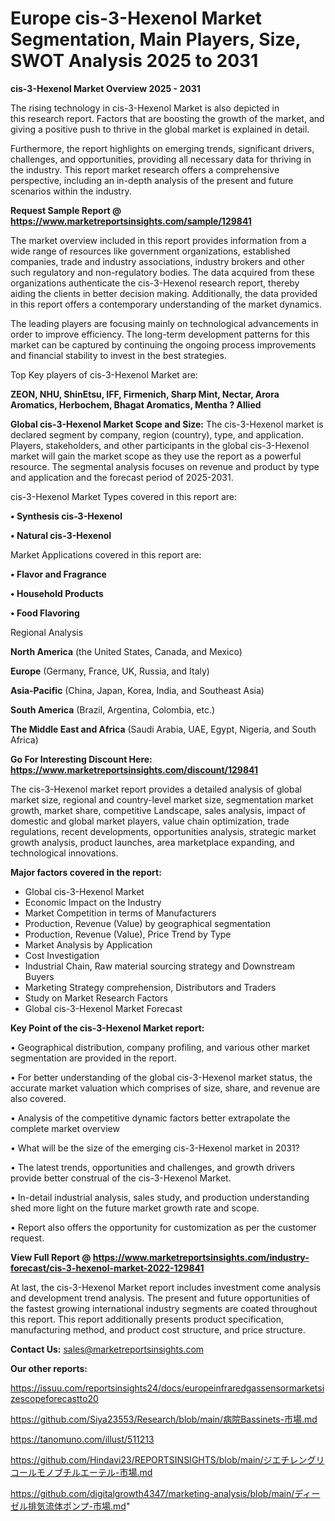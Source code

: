 # Europe cis-3-Hexenol Market Segmentation, Main Players, Size, SWOT Analysis 2025 to 2031

<Strong> cis-3-Hexenol Market Overview 2025 - 2031</strong>

The rising technology in cis-3-Hexenol Market is also depicted in this research report. Factors that are boosting the growth of the market, and giving a positive push to thrive in the global market is explained in detail.

Furthermore, the report highlights on emerging trends, significant drivers, challenges, and opportunities, providing all necessary data for thriving in the industry. This report market research offers a comprehensive perspective, including an in-depth analysis of the present and future scenarios within the industry.

<strong>Request Sample Report @ <a href=https://www.marketreportsinsights.com/sample/129841>https://www.marketreportsinsights.com/sample/129841</a></strong>

The market overview included in this report provides information from a wide range of resources like government organizations, established companies, trade and industry associations, industry brokers and other such regulatory and non-regulatory bodies. The data acquired from these organizations authenticate the cis-3-Hexenol research report, thereby aiding the clients in better decision making. Additionally, the data provided in this report offers a contemporary understanding of the market dynamics.

The leading players are focusing mainly on technological advancements in order to improve efficiency. The long-term development patterns for this market can be captured by continuing the ongoing process improvements and financial stability to invest in the best strategies.

Top Key players of cis-3-Hexenol Market are:

<strong>ZEON, NHU, ShinEtsu, IFF, Firmenich, Sharp Mint, Nectar, Arora Aromatics, Herbochem, Bhagat Aromatics, Mentha ? Allied</strong>

<strong><b>Global cis-3-Hexenol Market Scope and Size:</b></strong>
The cis-3-Hexenol market is declared segment by company, region (country), type, and application. Players, stakeholders, and other participants in the global cis-3-Hexenol market will gain the market scope as they use the report as a powerful resource. The segmental analysis focuses on revenue and product by type and application and the forecast period of 2025-2031.

cis-3-Hexenol Market Types covered in this report are:

<strong>• Synthesis cis-3-Hexenol

• Natural cis-3-Hexenol</strong>

Market Applications covered in this report are:

<strong>• Flavor and Fragrance

• Household Products

• Food Flavoring</strong> 

Regional Analysis

<strong>North America</strong> (the United States, Canada, and Mexico)

<strong>Europe</strong> (Germany, France, UK, Russia, and Italy)

<strong>Asia-Pacific</strong> (China, Japan, Korea, India, and Southeast Asia)

<strong>South America</strong> (Brazil, Argentina, Colombia, etc.)

<strong>The Middle East and Africa</strong> (Saudi Arabia, UAE, Egypt, Nigeria, and South Africa)

<strong>Go For Interesting Discount Here: <a href=https://www.marketreportsinsights.com/discount/129841>https://www.marketreportsinsights.com/discount/129841</a></strong>

The cis-3-Hexenol market report provides a detailed analysis of global market size, regional and country-level market size, segmentation market growth, market share, competitive Landscape, sales analysis, impact of domestic and global market players, value chain optimization, trade regulations, recent developments, opportunities analysis, strategic market growth analysis, product launches, area marketplace expanding, and technological innovations.

<strong><b>Major factors covered in the report:</b></strong>
<ul>
  <li>Global cis-3-Hexenol Market </li>
  <li>Economic Impact on the Industry</li>
  <li>Market Competition in terms of Manufacturers</li>
  <li>Production, Revenue (Value) by geographical segmentation</li>
  <li>Production, Revenue (Value), Price Trend by Type</li>
  <li>Market Analysis by Application</li>
  <li>Cost Investigation</li>
  <li>Industrial Chain, Raw material sourcing strategy and Downstream Buyers</li>
  <li>Marketing Strategy comprehension, Distributors and Traders</li>
  <li>Study on Market Research Factors</li>
  <li>Global cis-3-Hexenol Market Forecast</li>
</ul>

<strong><b>Key Point of the cis-3-Hexenol Market report:</b></strong>

• Geographical distribution, company profiling, and various other market segmentation are provided in the report.

• For better understanding of the global cis-3-Hexenol market status, the accurate market valuation which comprises of size, share, and revenue are also covered.

• Analysis of the competitive dynamic factors better extrapolate the complete market overview

• What will be the size of the emerging cis-3-Hexenol market in 2031?

• The latest trends, opportunities and challenges, and growth drivers provide better construal of the cis-3-Hexenol Market.

• In-detail industrial analysis, sales study, and production understanding shed more light on the future market growth rate and scope.

• Report also offers the opportunity for customization as per the customer request.

<strong><b>View Full Report @ <a href=https://www.marketreportsinsights.com/industry-forecast/cis-3-hexenol-market-2022-129841>https://www.marketreportsinsights.com/industry-forecast/cis-3-hexenol-market-2022-129841</a></b></strong>


At last, the cis-3-Hexenol Market report includes investment come analysis and development trend analysis. The present and future opportunities of the fastest growing international industry segments are coated throughout this report. This report additionally presents product specification, manufacturing method, and product cost structure, and price structure.

<strong>Contact Us:</strong>
sales@marketreportsinsights.com

<strong>Our other reports:</strong>

<a href=https://issuu.com/reportsinsights24/docs/europeinfraredgassensormarketsizescopeforecastto20>https://issuu.com/reportsinsights24/docs/europeinfraredgassensormarketsizescopeforecastto20</a>

<a href=https://github.com/Siya23553/Research/blob/main/病院Bassinets-市場.md>https://github.com/Siya23553/Research/blob/main/病院Bassinets-市場.md</a>

<a href=https://tanomuno.com/illust/511213>https://tanomuno.com/illust/511213</a>

<a href=https://github.com/Hindavi23/REPORTSINSIGHTS/blob/main/ジエチレングリコールモノブチルエーテル-市場.md>https://github.com/Hindavi23/REPORTSINSIGHTS/blob/main/ジエチレングリコールモノブチルエーテル-市場.md</a>

<a href=https://github.com/digitalgrowth4347/marketing-analysis/blob/main/ディーゼル排気流体ポンプ-市場.md>https://github.com/digitalgrowth4347/marketing-analysis/blob/main/ディーゼル排気流体ポンプ-市場.md</a>"
